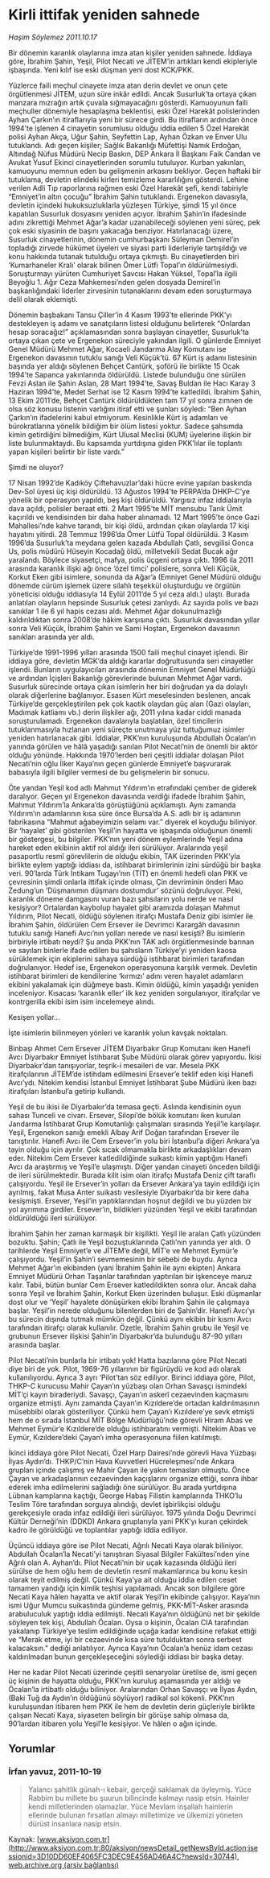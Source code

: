 # Kirli ittifak yeniden sahnede

*Haşim Söylemez 2011.10.17*

<font class="agenda2NewsSpot">
 Bir dönemin karanlık olaylarına imza atan kişiler yeniden sahnede. İddiaya göre, İbrahim Şahin, Yeşil, Pilot Necati ve JİTEM’in artıkları kendi ekipleriyle işbaşında. Yeni kılıf ise eski düşman yeni dost KCK/PKK.
</font>
<font class="newsDetail">
 <p class="MsoNormal">
  Yüzlerce faili meçhul cinayete imza atan derin devlet ve onun çete örgütlenmesi JİTEM, uzun süre inkâr edildi. Ancak Susurluk’ta ortaya çıkan manzara mızrağın artık çuvala sığmayacağını gösterdi. Kamuoyunun faili meçhuller dönemiyle hesaplaşma beklentisi, eski Özel Harekât polislerinden Ayhan Çarkın’ın itiraflarıyla yeni bir sürece girdi. Bu itirafların ardından önce 1994’te işlenen 4 cinayetin sorumlusu olduğu iddia edilen 5 Özel Harekât polisi Ayhan Akça, Uğur Şahin, Seyfettin Lap, Ayhan Özkan ve Enver Ulu tutuklandı. Adı geçen kişiler; Sağlık Bakanlığı Müfettişi Namık Erdoğan, Altındağ Nüfus Müdürü Necip Baskın, DEP Ankara İl Başkanı Faik Candan ve Avukat Yusuf Ekinci cinayetlerinden sorumlu tutuluyor. Kurban yakınları, kamuoyunu memnun eden bu gelişmenin arkasını bekliyor. Geçen haftaki bir tutuklama, devletin elindeki kirleri temizleme kararlılığını gösterdi. Lehine verilen Adli Tıp raporlarına rağmen eski Özel Harekât şefi, kendi tabiriyle “Emniyet’in altın çocuğu” İbrahim Şahin tutuklandı. Ergenekon davasıyla, devletin içindeki hukuksuzluklarla yüzleşen Türkiye, şimdi 15 yıl önce kapatılan Susurluk dosyasını yeniden açıyor. İbrahim Şahin’in ifadesinde adını zikrettiği Mehmet Ağar’a kadar uzanabileceği söylenen yeni süreç, pek çok eski siyasinin de başını yakacağa benziyor. Hatırlanacağı üzere, Susurluk cinayetlerinin, dönemin cumhurbaşkanı Süleyman Demirel’in topladığı zirvede hükümet üyeleri ve siyasi parti liderleriyle tartışıldığı ve konu hakkında tutanak tutulduğu ortaya çıkmıştı. Bu cinayetlerden biri ‘Kumarhaneler Kralı’ olarak bilinen Ömer Lütfi Topal’ın öldürülmesiydi. Soruşturmayı yürüten Cumhuriyet Savcısı Hakan Yüksel, Topal’la ilgili Beyoğlu 1. Ağır Ceza Mahkemesi’nden gelen dosyada Demirel’in başkanlığındaki liderler zirvesinin tutanaklarını devam eden soruşturmaya delil olarak eklemişti.
 </p>
 <p>
 </p>
 <p class="MsoNormal">
  Dönemin başbakanı Tansu Çiller’in 4 Kasım 1993’te ellerinde PKK’yı destekleyen iş adamı ve sanatçıların listesi olduğunu belirterek “Onlardan hesap soracağız!” açıklamasından sonra başlayan cinayetler, Susurluk’ta ortaya çıkan çete ve Ergenekon süreciyle yakından ilgili. O günlerde Emniyet Genel Müdürü Mehmet Ağar, Kocaeli Jandarma Alay Komutanı ise Ergenekon davasının tutuklu sanığı Veli Küçük’tü. 67 Kürt iş adamı listesinin başında yer aldığı söylenen Behçet Cantürk, şoförü ile birlikte 15 Ocak 1994’te Sapanca yakınlarında öldürüldü. Listede bulunduğu öne sürülen Fevzi Aslan ile Şahin Aslan, 28 Mart 1994’te, Savaş Buldan ile Hacı Karay 3 Haziran 1994’te, Medet Serhat ise 12 Kasım 1994’te katledildi. İbrahim Şahin, 13 Ekim 2011’de, Behçet Cantürk öldürüldükten tam 17 yıl sonra zımnen de olsa söz konusu listenin varlığını itiraf etti ve şunları söyledi: “Ben Ayhan Çarkın’ın ifadelerini kabul etmiyorum. Kesinlikle Kürt iş adamları ve bürokratlarına yönelik bildiğim bir ölüm listesi yoktur. Sadece şahsımda kimin getirdiğini bilmediğim, Kürt Ulusal Meclisi (KUM) üyelerine ilişkin bir liste bulunmaktaydı. Bu kapsamda yurtdışına giden PKK’lılar ile toplantı yapan kişileri belirtir bir liste vardı.”
 </p>
 <p>
 </p>
 <p class="MsoNormal">
 </p>
 <p>
 </p>
 <p class="MsoNormal">
  Şimdi ne oluyor?
 </p>
 <p>
 </p>
 <p class="MsoNormal">
  17 Nisan 1992’de Kadıköy Çiftehavuzlar’daki hücre evine yapılan baskında Dev-Sol üyesi üç kişi öldürüldü. 13 Ağustos 1994’te PERPA’da DHKP-C’ye yönelik bir operasyon yapıldı, beş kişi öldürüldü. Yargısız infaz iddialarıyla dava açıldı, polisler beraat etti.
  <span>
  </span>
  2 Mart 1995’te MİT mensubu Tarık Ümit kaçırıldı ve kendisinden bir daha haber alınamadı. 12 Mart 1995’te önce Gazi Mahallesi’nde kahve tarandı, bir kişi öldü, ardından çıkan olaylarda 17 kişi hayatını yitirdi. 28 Temmuz 1996’da Ömer Lütfü Topal öldürüldü. 3 Kasım 1996’da Susurluk’ta meydana gelen kazada Abdullah Çatlı, sevgilisi Gonca Us, polis müdürü Hüseyin Kocadağ öldü, milletvekili Sedat Bucak ağır yaralandı. Böylece siyasetçi, mafya, polis üçgeni ortaya çıktı. 1996 ila 2011 arasında karanlık ilişki ağı önce ‘özel timci’ polislere, sonra Veli Küçük, Korkut Eken gibi isimlere, sonunda da Ağar’a (Emniyet Genel Müdürü olduğu dönemde cürüm işlemek üzere silahlı teşekkül oluşturduğu ve örgütün yöneticisi olduğu iddiasıyla 14 Eylül 2011’de
  <span>
  </span>
  5 yıl ceza aldı.) ulaştı. Burada anlatılan olayların hepsinde Susurluk çetesi zanlıydı. Az sayıda polis ve bazı sanıklar 1 ile 6 yıl hapis cezası aldı. Mehmet Ağar dokunulmazlığı kaldırıldıktan sonra 2008’de hâkim karşısına çıktı. Susurluk davasından yıllar sonra Veli Küçük, İbrahim Şahin ve Sami Hoştan, Ergenekon davasının sanıkları arasında yer aldı.
 </p>
 <p>
 </p>
 <p class="MsoNormal">
  Türkiye’de 1991-1996 yılları arasında 1500 faili meçhul cinayet işlendi. Bir iddiaya göre, devletin MGK’da aldığı kararlar doğrultusunda seri cinayetler işlendi. Bunların uygulayıcıları arasında dönemin Emniyet Genel Müdürlüğü ve ardından İçişleri Bakanlığı görevlerinde bulunan Mehmet Ağar vardı. Susurluk sürecinde ortaya çıkan isimlerin her biri doğrudan ya da dolaylı olarak diğerlerine bağlanıyor. Esasen Kürt meselesinden beslenen, ancak Türkiye’de gerçekleştirilen pek çok kaotik olaydan güç alan (Gazi olayları, Madımak katliamı vb.) derin ilişkiler ağı, 2011 yılına kadar ciddi manada soruşturulamadı. Ergenekon davalarıyla başlatılan, özel timcilerin tutuklanmasıyla hızlanan yeni süreçte unutmaya yüz tuttuğumuz isimler yeniden hatırlanacak gibi. İddialar, PKK’nın kuruluşunda Abdullah Öcalan’ın yanında görülen ve hâlâ yaşadığı sanılan Pilot Necati’nin de önemli bir aktör olduğu yönünde. Hakkında 1970’lerden beri çeşitli iddialar dolaşan Pilot Necati’nin oğlu İlker Kaya’nın geçen günlerde Emniyet’e başvurarak babasıyla ilgili bilgiler vermesi de bu gelişmelerin bir sonucu.
 </p>
 <p>
 </p>
 <p class="MsoNormal">
  Öte yandan Yeşil kod adlı Mahmut Yıldırım’ın etrafındaki çember de giderek daralıyor. Geçen yıl Ergenekon davasında verdiği ifadede İbrahim Şahin, Mahmut Yıldırım’la Ankara’da görüştüğünü açıklamıştı. Aynı zamanda Yıldırım’ın adamlarının kısa süre önce Bursa’da A.S. adlı bir iş adamının fabrikasına “Mahmut ağabeyimizin selamı var.” diyerek el koyduğu biliniyor. Bir ‘hayalet’ gibi gösterilen Yeşil’in hayatta ve işbaşında olduğunun önemli bir göstergesi, bu bilgiler. PKK’nın yeni dönem eylemlerinde Yeşil adına hareket eden ekibinin aktif rol aldığı ileri sürülüyor. Aralarında yeşil pasaportlu resmî görevlilerin de olduğu ekibin, TAK üzerinden PKK’yla birlikte eylem yaptığı iddiası da, istihbarat birimlerinin izini sürdüğü bir başka veri. 90’larda Türk İntikam Tugayı’nın (TİT) en önemli hedefi olan PKK ve çevresinin şimdi onlarla ittifak içinde olması, Çin devriminin önderi Mao Zedung’un ‘Düşmanımın düşmanı dostumdur’ sözünü doğruluyor. Peki, karanlık döneme damgasını vuran bazı şahsıların yolu nerde ve nasıl kesişiyor? Ortalardan kaybolup hayalet gibi aramızda dolaşan Mahmut Yıldırım, Pilot Necati, öldüğü söylenen itirafçı Mustafa Deniz gibi isimler ile İbrahim Şahin, öldürülen Cem Ersever ile Devrimci Karargâh davasının tutuklu sanığı Hanefi Avcı’nın yolları nerede ve nasıl kesişti? Bu isimlerin birbiriyle irtibatı neydi? Şu anda PKK’nın TAK adlı örgütlenmesinde barınan ve sayıları binlerle ifade edilen bu şahısların Türkiye’yi yeniden kaosa sürüklemek için ekiplerini sahaya sürdüğü istihbarat birimleri tarafından doğrulanıyor. Hedef ise, Ergenekon operasyonuna karşılık vermek. Devletin istihbarat birimleri de kendilerine ‘kırmızı’ adını veren hayalet adamların ekibini yakalamak için düğmeye bastı. Kimin öldüğü, kimin yaşadığı yeniden inceleniyor. Kısacası ‘karanlık eller’ ilk kez yeniden sorgulanıyor, itirafçılar ve kontrgerilla ekibi isim isim incelemeye alındı.
 </p>
 <p>
 </p>
 <p class="MsoNormal">
 </p>
 <p>
 </p>
 <p class="MsoNormal">
  Kesişen yollar...
 </p>
 <p>
 </p>
 <p class="MsoNormal">
  İşte isimlerin bilinmeyen yönleri ve karanlık yolun kavşak noktaları.
 </p>
 <p>
 </p>
 <p class="MsoNormal">
  Binbaşı Ahmet Cem Ersever JİTEM Diyarbakır Grup Komutanı iken Hanefi Avcı Diyarbakır Emniyet İstihbarat Şube Müdürü olarak görev yapıyordu. İkisi Diyarbakır’dan tanışıyorlar, teşrik-i mesaileri de var. Mesela PKK itirafçılarının JİTEM’de istihdam edilmesini Ersever’e teklif eden kişi Hanefi Avcı’ydı. Nitekim kendisi İstanbul Emniyet İstihbarat Şube Müdürü iken bazı itirafçıları İstanbul’a getirip kullandı.
 </p>
 <p>
 </p>
 <p class="MsoNormal">
  Yeşil de bu ikisi ile Diyarbakır’da temasa geçti. Aslında kendisinin oyun sahası Tunceli ve civarı. Ersever, Silopi’de bölük komutanı iken kurulan Jandarma İstihbarat Grup Komutanlığı çalışmaları sırasında Yeşil’le karşılaşır. Yeşil, Ergenekon sanığı emekli Albay Arif Doğan tarafından Ersever ile tanıştırılır. Hanefi Avcı ile Cem Ersever’in yolu biri İstanbul’a diğeri Ankara’ya tayin olduğu için ayrılır. Çok sıcak olmamakla birlikte arkadaşlıkları devam eder. Nitekim Cem Ersever katledildiğinde suikastı kimin yaptığını Hanefi Avcı da araştırmış ve Yeşil’e ulaşmıştı. Diğer yandan cinayeti önceden bildiği de ileri sürülmektedir. Burada kilit isim olan itirafçı Mustafa Deniz çift taraflı çalışıyordu. Yeşil ile Ersever’in yolları da Ersever Ankara’ya tayin edildiği için ayrılmış, fakat Musa Anter suikastı vesilesiyle Diyarbakır’da bir kere daha kesişmişti. Ersever, Yeşil’in yaptıklarından hoşnut değildi ve bu yüzden bir yol ayrımına girdiler. Ersever’in, bildikleri yüzünden Yeşil ve ekibi tarafından öldürüldüğü ileri sürülüyor.
 </p>
 <p>
 </p>
 <p class="MsoNormal">
  İbrahim Şahin her zaman karmaşık bir kişilikti. Yeşil ile araları Çatlı yüzünden bozuktu. Şahin; Çatlı ile Yeşil bozuştuklarında Çatlı’nın yanında yer aldı. O tarihlerde Yeşil Emniyet’e ve JİTEM’e değil, MİT’e ve Mehmet Eymür’e çalışıyordu. Yeşil’in Şahin’i sevmemesinin bir sebebi de buydu. Ayrıca Mehmet Ağar’ın ekibinden (yani İbrahim Şahin ile aynı ekipten) Ankara Emniyet Müdürü Orhan Taşanlar tarafından yaptırılan bir işkenceye maruz kalır. Tabii, bütün bunlar Cem Ersever katledildikten sonra olur. Ancak daha sonra Yeşil ve İbrahim Şahin, Korkut Eken üzerinden buluşur. Eski düşmanlar dost olur ve ‘Yeşil’ hayalete dönüşürken ekibi İbrahim Şahin ile çalışmaya başlar. Yeşil’in nerede olduğunu bilenlerden biri de Şahin’dir. Hanefi Avcı’yı bu sürecin dışında tutmak mümkün değil. Çünkü aynı ekibin bir kısmı Avcı tarafından itirafçı olarak kullanılır. Özetle, İbrahim Şahin grubu ile Yeşil ve grubunun Ersever ilişkisi Şahin’in Diyarbakır’da bulunduğu 87-90 yılları arasında başlar.
 </p>
 <p>
 </p>
 <p class="MsoNormal">
  Pilot Necati’nin bunlarla bir irtibatı yok! Hatta bazılarına göre Pilot Necati diye biri de yok. Pilot, 1969-76 yıllarının bir figürüydü ve kod adı olarak kullanılıyordu.
  <span>
  </span>
  Ayrıca 3 ayrı ‘Pilot’tan söz ediliyor. Birinci iddiaya göre, Pilot, THKP-C kurucusu Mahir Çayan’ın yüzbaşı olan Orhan Savaşçı ismindeki MİT’çi kayın biraderiydi. Savaşçı, Çayan’ın askerî cezaevinden kaçmasını organize etmişti. Aynı zamanda Çayan’ın Kızıldere’de ortadan kaldırılmasının müsebbibi olarak gösteriliyor. Çünkü hem Çayan’ı Kızıldere’ye sevk etmişti hem de o sırada İstanbul MİT Bölge Müdürlüğü’nde görevli Hiram Abas ve Mehmet Eymür’e Kızıldere’de olduğu istihbaratını vermişti. Nitekim Abas ve Eymür, Kızıldere’deki Çayan’ı imha operasyonuna fiilen katılmıştı.
 </p>
 <p>
 </p>
 <p class="MsoNormal">
  İkinci iddiaya göre Pilot Necati, Özel Harp Dairesi’nde görevli Hava Yüzbaşı İlyas Aydın’dı. THKP/C’nin Hava Kuvvetleri Hücreleşmesi’nde Ankara grupları içinde çalışmış ve Mahir Çayan ile yakın temasları olmuştu. Önce Çayan ve arkadaşlarının cezaevinden kaçışlarını organize ettiği, sonra ihbar ederek imha edilmelerini sağladığı öne sürülüyor. Bu arada yurtdışına Lübnan kamplarına kaçtığı, George Habaş Filistin kamplarında THKO’lu Teslim Töre tarafından sorguya alındığı, devlet işbirlikçisi olduğu gerekçesiyle orada infaz edildiği ileri sürülüyor. 1975 yılında Doğu Devrimci Kültür Derneği’nin (DDKD) Ankara gruplarıyla yani PKK’yı kuran çekirdek kadro ile görüldüğü ve toplantılar yaptığı iddia ediliyor.
 </p>
 <p>
 </p>
 <p class="MsoNormal">
  Üçüncü iddiaya göre ise Pilot Necati, Ağrılı Necati Kaya olarak biliniyor. Abdullah Öcalan’la Necati’yi tanıştıran Siyasal Bilgiler Fakültesi’nden yine Ağrılı olan A. Ayhan’dı. Pilot Necati’nin bir uçak kazasında öldüğü ileri sürülse de hem oğlu hem de devletin resmî makamlarınca bu konu kesin olarak teyit edilmiş değil. Çünkü Kaya’ya ait olduğu iddia edilen ceset tamamen yandığı için kimlik teşhisi yapılamadı. Ancak son bilgilere göre Necati Kaya hâlen hayatta ve aktif olarak Yeşil’in ekibinde çalışıyor. Kaya’nın ismi Uğur Mumcu suikastında gündeme gelmiş, PKK-MİT-Asker arasında arabuluculuk yaptığı iddia edilmişti. Necati Kaya’nın öldüğünü net bir şekilde söyleyen tek kişi, Abdullah Öcalan. Oysa o kişinin, Öcalan CIA tarafından yakalanıp Türkiye’ye teslim edildiğinde uçağa kadar kendisine refakat ettiği ve “Merak etme, iyi bir cezaevinde kısa süre tutulduktan sonra serbest kalacaksın.” dediği anlatılıyor. Ayrıca Kaya’nın Öcalan’a henüz idam cezası kaldırılmadan bunun gerçekleşeceğini söylediği iddiası bir başka detay.
 </p>
 <p>
 </p>
 <p class="MsoNormal">
  Her ne kadar Pilot Necati üzerinde çeşitli senaryolar üretilse de, ismi geçen üç kişinin de hayatta olduğu, PKK’nın kuruluş aşamasında yer aldığı ve Öcalan’la irtibatlı olduğu biliniyor. Aralarından Orhan Savaşçı ve İlyas Aydın, (Baki Tuğ da Aydın’ın öldüğünü söylüyor) radikal sol kökenli. PKK’nın kuruluşundan itibaren hem PKK ile hem de devletin derin güçleriyle birlikte çalışan Necati Kaya, siyaseten belirgin bir görüşe sahip olmasa da, 90’lardan itibaren yolu Yeşil’le kesişiyor. Ve hâlen o ağın içinde.
 </p>
 <p>
 </p>
</font>

## Yorumlar

### İrfan yavuz, 2011-10-19
> Yalancı şahitlik günah-ı kebair, gerçeği saklamak da öyleymiş. Yüce Rabbim bu millete bu şuurun bilincinde kalmayı nasip etsin. Hainler kendi milletlerinden olamazlar. Yüce Mevlam inşallah hainlerin ellerinde bulunan fırsatları almayı milletimize ve ülkemizi yöneten dürüst insanlara nasip etsin.

Kaynak: [www.aksiyon.com.tr](http://www.aksiyon.com.tr:80/aksiyon/newsDetail_getNewsById.action;jsessionid=3D10DD60EF4065FC3DEC9E456AD46A4C?newsId=30744), [web.archive.org (arşiv bağlantısı)](http://web.archive.org/web/20111019083128/http://www.aksiyon.com.tr:80/aksiyon/newsDetail_getNewsById.action;jsessionid=3D10DD60EF4065FC3DEC9E456AD46A4C?newsId=30744)
